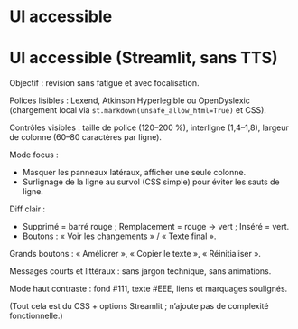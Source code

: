 # UI accessible

# UI accessible (Streamlit, sans TTS)

Objectif : révision sans fatigue et avec focalisation.

Polices lisibles : Lexend, Atkinson Hyperlegible ou OpenDyslexic (chargement local via `st.markdown(unsafe_allow_html=True)` et CSS).

Contrôles visibles : taille de police (120–200 %), interligne (1,4–1,8), largeur de colonne (60–80 caractères par ligne).

Mode focus :

- Masquer les panneaux latéraux, afficher une seule colonne.
- Surlignage de la ligne au survol (CSS simple) pour éviter les sauts de ligne.

Diff clair :

- Supprimé = barré rouge ; Remplacement = rouge → vert ; Inséré = vert.
- Boutons : « Voir les changements » / « Texte final ».

Grands boutons : « Améliorer », « Copier le texte », « Réinitialiser ».

Messages courts et littéraux : sans jargon technique, sans animations.

Mode haut contraste : fond #111, texte #EEE, liens et marquages soulignés.

(Tout cela est du CSS + options Streamlit ; n’ajoute pas de complexité fonctionnelle.)